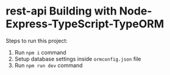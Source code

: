 #  rest-api   Building with Node-Express-TypeScript-TypeORM

Steps to run this project: 
 
1. Run `npm i` command  
2. Setup database settings inside `ormconfig.json`  file  
3. Run `npm run dev` command 
